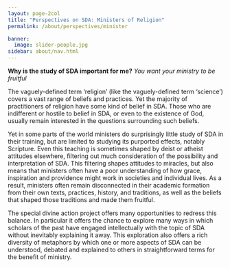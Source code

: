 ```yaml
---
layout: page-2col
title: "Perspectives on SDA: Ministers of Religion"
permalink: /about/perspectives/minister

banner:
  image: slider-people.jpg
sidebar: about/nav.html
---
```

**Why is the study of SDA important for me?**
*You want your ministry to be fruitful*

The vaguely-defined term ‘religion’ (like the vaguely-defined term ‘science’) covers a vast range of beliefs and practices. Yet the majority of practitioners of religion have some kind of belief in SDA. Those who are indifferent or hostile to belief in SDA, or even to the existence of God, usually remain interested in the questions surrounding such beliefs.

Yet in some parts of the world ministers do surprisingly little study of SDA in their training, but are limited to studying its purported effects, notably Scripture. Even this teaching is sometimes shaped by deist or atheist attitudes elsewhere, filtering out much consideration of the possibility and interpretation of SDA. This filtering shapes attitudes to miracles, but also means that ministers often have a poor understanding of how grace, inspiration and providence might work in societies and individual lives. As a result, ministers often remain disconnected in their academic formation from their own texts, practices, history, and traditions, as well as the beliefs that shaped those traditions and made them fruitful.

The special divine action project offers many opportunities to redress this balance. In particular it offers the chance to explore many ways in which scholars of the past have engaged intellectually with the topic of SDA without inevitably explaining it away. This exploration also offers a rich diversity of metaphors by which one or more aspects of SDA can be understood, debated and explained to others in straightforward terms for the benefit of ministry.
